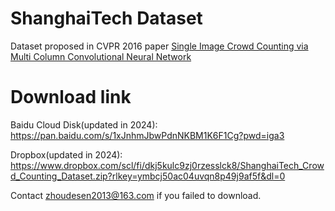# ShanghaiTech Dataset
Dataset proposed in CVPR 2016 paper [Single Image Crowd Counting via Multi Column Convolutional Neural Network](https://www.cv-foundation.org/openaccess/content_cvpr_2016/papers/Zhang_Single-Image_Crowd_Counting_CVPR_2016_paper.pdf)

# Download link

Baidu Cloud Disk(updated in 2024): https://pan.baidu.com/s/1xJnhmJbwPdnNKBM1K6F1Cg?pwd=iga3 

Dropbox(updated in 2024): https://www.dropbox.com/scl/fi/dkj5kulc9zj0rzesslck8/ShanghaiTech_Crowd_Counting_Dataset.zip?rlkey=ymbcj50ac04uvqn8p49j9af5f&dl=0

Contact zhoudesen2013@163.com if you failed to download.

